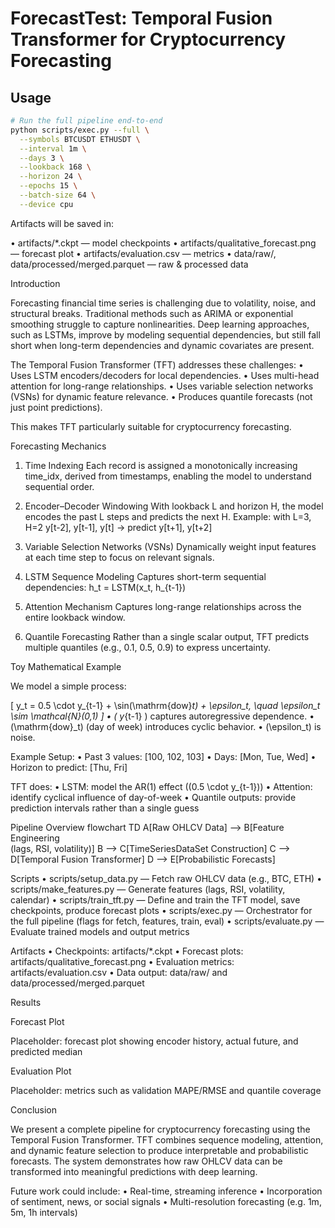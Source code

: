 # ForecastTest: Temporal Fusion Transformer for Cryptocurrency Forecasting

## Usage

```bash
# Run the full pipeline end-to-end
python scripts/exec.py --full \
  --symbols BTCUSDT ETHUSDT \
  --interval 1m \
  --days 3 \
  --lookback 168 \
  --horizon 24 \
  --epochs 15 \
  --batch-size 64 \
  --device cpu
  ```


Artifacts will be saved in:

•	artifacts/*.ckpt — model checkpoints
•	artifacts/qualitative_forecast.png — forecast plot
•	artifacts/evaluation.csv — metrics
•	data/raw/, data/processed/merged.parquet — raw & processed data

Introduction

Forecasting financial time series is challenging due to volatility, noise, and structural breaks. Traditional methods such as ARIMA or exponential smoothing struggle to capture nonlinearities. Deep learning approaches, such as LSTMs, improve by modeling sequential dependencies, but still fall short when long-term dependencies and dynamic covariates are present.

The Temporal Fusion Transformer (TFT) addresses these challenges:
•	Uses LSTM encoders/decoders for local dependencies.
•	Uses multi-head attention for long-range relationships.
•	Uses variable selection networks (VSNs) for dynamic feature relevance.
•	Produces quantile forecasts (not just point predictions).

This makes TFT particularly suitable for cryptocurrency forecasting.

Forecasting Mechanics
1.	Time Indexing
Each record is assigned a monotonically increasing time_idx, derived from timestamps, enabling the model to understand sequential order.
2.	Encoder–Decoder Windowing
With lookback L and horizon H, the model encodes the past L steps and predicts the next H.
Example: with L=3, H=2
y[t-2], y[t-1], y[t] → predict y[t+1], y[t+2]

3.	Variable Selection Networks (VSNs)
Dynamically weight input features at each time step to focus on relevant signals.
4.	LSTM Sequence Modeling
Captures short-term sequential dependencies:
h_t = LSTM(x_t, h_{t-1})

5.	Attention Mechanism
Captures long-range relationships across the entire lookback window.
6.	Quantile Forecasting
Rather than a single scalar output, TFT predicts multiple quantiles (e.g., 0.1, 0.5, 0.9) to express uncertainty.

Toy Mathematical Example

We model a simple process:

[
y_t = 0.5 \cdot y_{t-1} + \sin(\mathrm{dow}_t) + \epsilon_t, \quad \epsilon_t \sim \mathcal{N}(0,1)
]
•	( y_{t-1} ) captures autoregressive dependence.
•	(\mathrm{dow}_t) (day of week) introduces cyclic behavior.
•	(\epsilon_t) is noise.

Example Setup:
•	Past 3 values: [100, 102, 103]
•	Days: [Mon, Tue, Wed]
•	Horizon to predict: [Thu, Fri]

TFT does:
•	LSTM: model the AR(1) effect ((0.5 \cdot y_{t-1}))
•	Attention: identify cyclical influence of day-of-week
•	Quantile outputs: provide prediction intervals rather than a single guess


Pipeline Overview
flowchart TD
  A[Raw OHLCV Data] --> B[Feature Engineering<br/>(lags, RSI, volatility)]
  B --> C[TimeSeriesDataSet Construction]
  C --> D[Temporal Fusion Transformer]
  D --> E[Probabilistic Forecasts]

Scripts
•	scripts/setup_data.py — Fetch raw OHLCV data (e.g., BTC, ETH)
•	scripts/make_features.py — Generate features (lags, RSI, volatility, calendar)
•	scripts/train_tft.py — Define and train the TFT model, save checkpoints, produce forecast plots
•	scripts/exec.py — Orchestrator for the full pipeline (flags for fetch, features, train, eval)
•	scripts/evaluate.py — Evaluate trained models and output metrics

Artifacts
•	Checkpoints: artifacts/*.ckpt
•	Forecast plots: artifacts/qualitative_forecast.png
•	Evaluation metrics: artifacts/evaluation.csv
•	Data output: data/raw/ and data/processed/merged.parquet

Results

Forecast Plot

Placeholder: forecast plot showing encoder history, actual future, and predicted median

Evaluation Plot

Placeholder: metrics such as validation MAPE/RMSE and quantile coverage

Conclusion

We present a complete pipeline for cryptocurrency forecasting using the Temporal Fusion Transformer. TFT combines sequence modeling, attention, and dynamic feature selection to produce interpretable and probabilistic forecasts. The system demonstrates how raw OHLCV data can be transformed into meaningful predictions with deep learning.

Future work could include:
•	Real-time, streaming inference
•	Incorporation of sentiment, news, or social signals
•	Multi-resolution forecasting (e.g. 1m, 5m, 1h intervals)